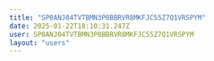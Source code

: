 ```yaml
---
title: "SP0ANJ04TVTBMN3P0BBRVR8MKFJC55Z7Q1VRSPYM"
date: 2025-01-22T18:10:31.247Z
user: SP0ANJ04TVTBMN3P0BBRVR8MKFJC55Z7Q1VRSPYM
layout: "users"
---
```

    
